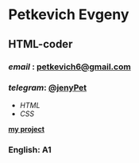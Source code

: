 # Petkevich Evgeny

## HTML-coder

### *email* : [petkevich6@gmail.com](petkevich6@gmail.com)

### *telegram*: [@jenyPet](https://t.me/jenyPet)

 * _HTML_
 * _CSS_
 
  [__my project__](https://jenyblr.github.io/GardenCity/) 

### English: A1  